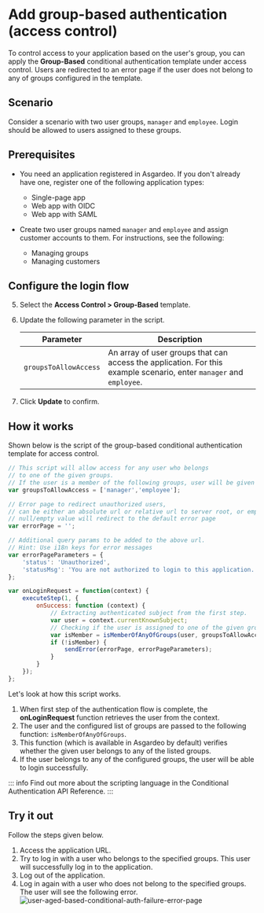 # Add group-based authentication (access control)

To control access to your application based on the user's group, you can apply the **Group-Based** conditional authentication template under access control. Users are redirected to an error page if the user does not belong to any of groups configured in the template.

## Scenario

Consider a scenario with two user groups, `manager` and `employee`. Login should be allowed to users assigned to these groups.

## Prerequisites

-  You need an application registered in Asgardeo. If you don't already have one, register one of the following application types:
   -   <a :href="$withBase('/guides/applications/spa/register-single-page-app/')">Single-page app</a>
   -   <a :href="$withBase('/guides/applications/web-app/register-oidc-web-app/')">Web app with OIDC</a>
   -   <a :href="$withBase('/guides/applications/web-app/register-saml-web-app/')">Web app with SAML</a>

-  Create two user groups named `manager` and `employee` and assign customer accounts to them. For instructions, see the following:
   -  <a :href="$withBase('/guides/users/manage-groups/')">Managing groups</a>
   -  <a :href="$withBase('/guides/users/manage-groups/')">Managing customers</a>

## Configure the login flow

<CommonGuide guide='guides/fragments/manage-app/conditional-auth/configure-conditional-auth.md'/>

5. Select the **Access Control > Group-Based** template.

6. Update the following parameter in the script.

   <table>
      <thead>
         <tr>
            <th>Parameter</th>
            <th>Description</th>
         </tr>
      </thead>
      <tbody>
         <tr>
            <td><code>groupsToAllowAccess</code></td>
            <td>An array of user groups that can access the application. For this example scenario, enter <code>manager</code> and <code>employee</code>.</td>
         </tr>
      </tbody>
   </table>

7. Click **Update** to confirm.

## How it works

Shown below is the script of the group-based conditional authentication template for access control.

```js
// This script will allow access for any user who belongs
// to one of the given groups.
// If the user is a member of the following groups, user will be given access.
var groupsToAllowAccess = ['manager','employee'];

// Error page to redirect unauthorized users,
// can be either an absolute url or relative url to server root, or empty/null
// null/empty value will redirect to the default error page
var errorPage = '';

// Additional query params to be added to the above url.
// Hint: Use i18n keys for error messages
var errorPageParameters = {
    'status': 'Unauthorized',
    'statusMsg': 'You are not authorized to login to this application.'
};

var onLoginRequest = function(context) {
    executeStep(1, {
        onSuccess: function (context) {
            // Extracting authenticated subject from the first step.
            var user = context.currentKnownSubject;
            // Checking if the user is assigned to one of the given groups.
            var isMember = isMemberOfAnyOfGroups(user, groupsToAllowAccess);
            if (!isMember) {
                sendError(errorPage, errorPageParameters);
            }
        }
    });
};
```

Let's look at how this script works.

1. When first step of the authentication flow is complete, the **onLoginRequest** function retrieves the user from the context. 
2. The user and the configured list of groups are passed to the following function: `isMemberOfAnyOfGroups`. 
3. This function (which is available in Asgardeo by default) verifies whether the given user belongs to any of the listed groups. 
4. If the user belongs to any of the configured groups, the user will be able to login successfully.

::: info
Find out more about the scripting language in the <a :href="$withBase('/references/conditional-auth/api-reference/')">Conditional Authentication API Reference</a>.
:::

## Try it out

Follow the steps given below.

1. Access the application URL.
2. Try to log in with a user who belongs to the specified groups. This user will successfully log in to the application.
3. Log out of the application.
4. Log in again with a user who does not belong to the specified groups. The user will see the following error.
    <img :src="$withBase('/assets/img/guides/conditional-auth/user-aged-based-conditional-auth-failure.png')" alt="user-aged-based-conditional-auth-failure-error-page">

